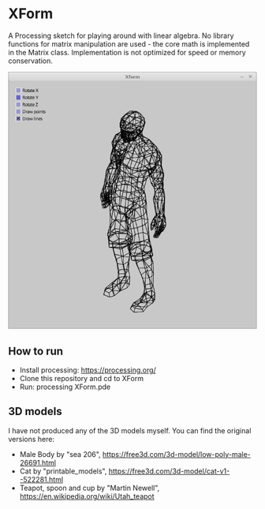 # XForm
A Processing sketch for playing around with linear algebra. No library
functions for matrix manipulation are used - the core math is implemented
in the Matrix class. Implementation is not optimized for speed or memory
conservation.

![Screenshot](https://github.com/ss73/XForm/blob/master/data/screenshot.png?raw=true)

## How to run
* Install processing: https://processing.org/
* Clone this repository and cd to XForm
* Run: processing XForm.pde

## 3D models
I have not produced any of the 3D models myself. You can find the original
versions here:
* Male Body by "sea 206",  https://free3d.com/3d-model/low-poly-male-26691.html
* Cat by "printable_models", https://free3d.com/3d-model/cat-v1--522281.html
* Teapot, spoon and cup by "Martin Newell", https://en.wikipedia.org/wiki/Utah_teapot


